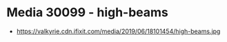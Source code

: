 # Media 30099 - high-beams

- https://valkyrie.cdn.ifixit.com/media/2019/06/18101454/high-beams.jpg
